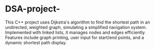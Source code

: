 # DSA-project-
This C++ project uses Dijkstra's algorithm to find the shortest path in an undirected, weighted graph, simulating a simplified navigation system. Implemented with linked lists, it manages nodes and edges efficiently. Features include graph printing, user input for start/end points, and a dynamic shortest path display.
